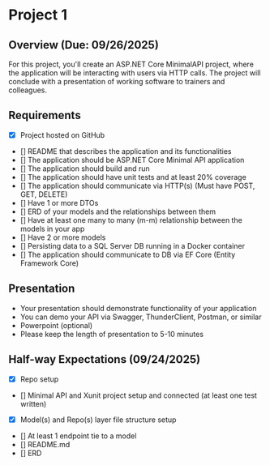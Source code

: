 # Project 1

## Overview (Due: 09/26/2025)

For this project, you'll create an ASP.NET Core MinimalAPI project, where the application will be interacting with users via HTTP calls. The project will conclude with a presentation of working software to trainers and colleagues.

## Requirements

- [X] Project hosted on GitHub
- [] README that describes the application and its functionalities
- [] The application should be ASP.NET Core Minimal API application
- [] The application should build and run
- [] The application should have unit tests and at least 20% coverage
- [] The application should communicate via HTTP(s) (Must have POST, GET, DELETE)
- [] Have 1 or more DTOs
- [] ERD of your models and the relationships between them
- [] Have at least one many to many (m-m) relationship between the models in your app
- [] Have 2 or more models
- [] Persisting data to a SQL Server DB running in a Docker container
- [] The application should communicate to DB via EF Core (Entity Framework Core)

## Presentation

- Your presentation should demonstrate functionality of your application
- You can demo your API via Swagger, ThunderClient, Postman, or similar
- Powerpoint (optional)
- Please keep the length of presentation to 5-10 minutes

## Half-way Expectations (09/24/2025)

- [X] Repo setup
- [] Minimal API and Xunit project setup and connected (at least one test written)
- [X] Model(s) and Repo(s) layer file structure setup
- [] At least 1 endpoint tie to a model
- [] README.md
- [] ERD
